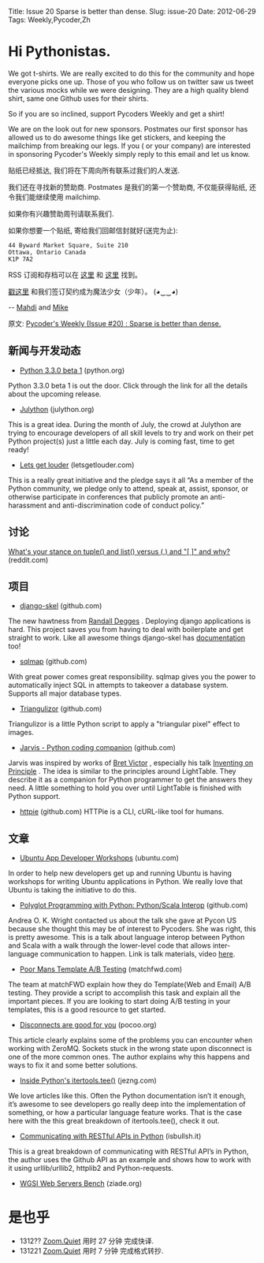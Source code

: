 Title: Issue 20 Sparse is better than dense.
Slug: issue-20
Date: 2012-06-29 
Tags: Weekly,Pycoder,Zh 


# Hi Pythonistas. 

We got t-shirts. We are really excited to do this for the community and hope everyone picks one up.  Those of you who follow us on twitter saw us tweet the various mocks while we were designing. They are a high quality blend shirt, same one Github uses for their shirts. 

So if you are so inclined, support Pycoders Weekly and get a shirt!

We are on the look out for new sponsors. Postmates our first sponsor has allowed us to do awesome things like get stickers, and keeping the mailchimp from breaking our legs. If you ( or your company) are interested in sponsoring Pycoder's Weekly simply reply to this email and let us know. 


贴纸已经抵达, 我们将在下周向所有联系过我们的人发送.

我们还在寻找新的赞助商.
Postmates 是我们的第一个赞助商,
不仅能获得贴纸,
还令我们能继续使用 mailchimp.

如果你有兴趣赞助周刊请联系我们.

如果你想要一个贴纸, 寄给我们回邮信封就好(送完为止):

    44 Byward Market Square, Suite 210
    Ottawa, Ontario Canada
    K1P 7A2


RSS 订阅和存档可以在 [这里](http://feeds.feedburner.com/pycodersweekly) 和 [这里](http://pycoders.com/archive.html) 找到。

[戳这里](https://twitter.com/#!/pycoders) 和我们签订契约成为魔法少女（少年）。 (◕‿‿◕)

--
[Mahdi](https://twitter.com/#!/myusuf3) and [Mike](https://twitter.com/#!/mgrouchy)

原文: [Pycoder's Weekly (Issue #20) : Sparse is better than dense.](http://us4.campaign-archive1.com/?u=9735795484d2e4c204da82a29&id=160c676a9a)


## 新闻与开发动态

- [Python 3.3.0 beta 1](http://mail.python.org/pipermail/python-dev/2012-June/120790.html) (python.org)

Python 3.3.0 beta 1 is out the door. Click through the link for all the details about the upcoming release.

- [Julython](http://www.julython.org/) (julython.org)

This is a great idea. During the month of July, the crowd at Julython are trying to encourage developers of all skill levels to try and work on their pet Python project(s) just a little each day. July is coming fast, time to get ready!

- [Lets get louder](http://letsgetlouder.com/) (letsgetlouder.com)

This is a really great initiative and the pledge says it all “As a member of the Python community, we pledge only to attend, speak at, assist, sponsor, or otherwise participate in conferences that publicly promote an anti-harassment and anti-discrimination code of conduct policy.”




## 讨论

<a href="http://www.reddit.com/r/Python/comments/vq81i/whats_your_stance_tuple_and_list_versus_and_and/">What's your stance on tuple() and list() versus (,) and "[ ]" and why?</a>
 (reddit.com)


## 项目

- [django-skel](https://github.com/rdegges/django-skel) (github.com)

The new hawtness from 
[Randall Degges](https://twitter.com/rdegges)
.  Deploying django applications is hard. This project saves you from having to deal with boilerplate and get straight to work. Like all awesome things django-skel has 
[documentation](http://django-skel.readthedocs.org/en/latest/index.html) too!

- [sqlmap](https://github.com/sqlmapproject/sqlmap) (github.com)

With great power comes great responsibility.  sqlmap gives you the power to automatically inject SQL in attempts to takeover a database system. Supports all major database types.

- [Triangulizor](https://github.com/mccutchen/triangulizor) (github.com)

Triangulizor is a little Python script to apply a "triangular pixel" effect to images.


- [Jarvis - Python coding companion](http://madlag.github.com/jarvis/) (github.com)

Jarvis was inspired by works of 
[Bret Victor](http://worrydream.com/)
, especially his talk 
[Inventing on Principle](http://www.youtube.com/watch?v=PUv66718DII)
. The idea is similar to the principles around LightTable. They describe it as a companion for Python programmer to get the answers they need. A little something to hold you over until LightTable is finished with Python support.


- [httpie](https://github.com/jkbr/httpie) (github.com)
HTTPie is a CLI, cURL-like tool for humans.



## 文章

- [Ubuntu App Developer Workshops](http://developer.ubuntu.com/showdown/workshops/) (ubuntu.com)

In order to help new developers get up and running Ubuntu is having workshops for writing Ubuntu applications in Python. We really love that Ubuntu is taking the initiative to do this.

- [Polyglot Programming with Python: Python/Scala Interop](https://github.com/A-OK/Snakes-and-Ladders) (github.com)

Andrea O. K. Wright contacted us about the talk she gave at Pycon US because she thought this may be of interest to Pycoders. She was right, this is pretty awesome. This is a talk about language interop between Python and Scala with a walk through the lower-level code that allows inter-language communication to happen. Link is talk materials, video 
[here](http://pyvideo.org/video/681/polyglot-programming-with-python-pythonscala-in).

- [Poor Mans Template A/B Testing](http://tech.matchfwd.com/poor-mans-template-ab-testing/) (matchfwd.com)

The team at matchFWD explain how they do Template(Web and Email) A/B testing. They provide a script to accomplish this task and explain all the important pieces. If you are looking to start doing A/B testing in your templates, this is a good resource to get started.

- [Disconnects are good for you](http://lucumr.pocoo.org/2012/6/26/disconnects-are-good-for-you/) (pocoo.org)

This article clearly explains some of the problems you can encounter when working with ZeroMQ. Sockets stuck in the wrong state upon disconnect is one of the more common ones. The author explains why this happens and ways to fix it and some better solutions.

- <a href="http://jezng.com/2012/06/inside-python-tee/">Inside Python's itertools.tee()</a>
 (jezng.com)

We love articles like this. Often the Python documentation isn’t it enough, it’s awesome to see developers go really deep into the implementation of something, or how a particular language feature works. That is the case here with the this great breakdown of itertools.tee(), check it out.

- [Communicating with RESTful APIs in Python](http://isbullsh.it/2012/06/Rest-api-in-python/) (isbullsh.it)

This is a great breakdown of communicating with RESTful API’s in Python, the author uses the Github API as an example and shows how to work with it using urllib/urllib2, httplib2 and Python-requests.

- [WGSI Web Servers Bench](http://blog.ziade.org/2012/06/28/wgsi-web-servers-bench/) (ziade.org)


# 是也乎

- 1312?? [Zoom.Quiet](http://zoomquiet.org/) 用时 27 分钟 完成快译.
- 131221 [Zoom.Quiet](http://zoomquiet.org/) 用时 7 分钟 完成格式转抄.



